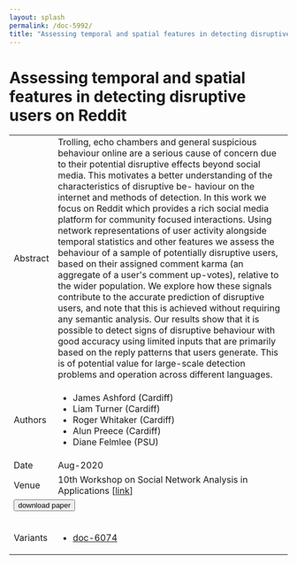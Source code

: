 ```yaml
---
layout: splash
permalink: /doc-5992/
title: "Assessing temporal and spatial features in detecting disruptive users on Reddit"
---
```


# Assessing temporal and spatial features in detecting disruptive users on Reddit

<table>
    <tbody>
    <tr>
        <td>Abstract</td>
        <td>Trolling, echo chambers and general suspicious behaviour online are a serious cause of concern due to their potential disruptive effects beyond social media. This motivates a better understanding of the characteristics of disruptive be- haviour on the internet and methods of detection. In this work we focus on Reddit which provides a rich social media platform for community focused interactions. Using network representations of user activity alongside temporal statistics and other features we assess the behaviour of a sample of potentially disruptive users, based on their assigned comment karma (an aggregate of a user's comment up-votes), relative to the wider population. We explore how these signals contribute to the accurate prediction of disruptive users, and note that this is achieved without requiring any semantic analysis. Our results show that it is possible to detect signs of disruptive behaviour with good accuracy using limited inputs that are primarily based on the reply patterns that users generate. This is of potential value for large-scale detection problems and operation across different languages.</td>
    </tr>
    <tr>
        <td>Authors</td>
        <td>
            <ul>
                <li>James Ashford (Cardiff)</li>
                <li>Liam Turner (Cardiff)</li>
                <li>Roger Whitaker (Cardiff)</li>
                <li>Alun Preece (Cardiff)</li>
                <li>Diane Felmlee (PSU)</li>
            </ul>
        </td>
    </tr>
    <tr>
        <td>Date</td>
        <td>Aug-2020</td>
    </tr>
    <tr>
        <td>Venue</td>
        <td>10th Workshop on Social Network Analysis in Applications [<a href="http://orca.cf.ac.uk/136908/">link</a>]</td>
    </tr>
        <tr>
            <td colspan="2">
                <form method="get" action="http://orca.cf.ac.uk/136908/">
                    <button type="submit">download paper</button>
                </form>
            </td>
        </tr>
        <tr>
            <td>Variants</td>
            <td>
                <ul>
                    <li><a href="${varId}">doc-6074</a></li>
                </ul>
            </td>
        </tr>
    </tbody>
</table>
